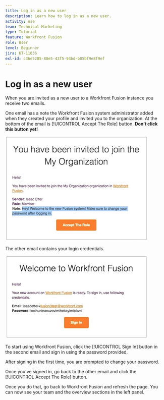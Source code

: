 ```yaml
---
title: Log in as a new user
description: Learn how to log in as a new user.
activity: use
team: Technical Marketing
type: Tutorial
feature: Workfront Fusion
role: User
level: Beginner
jira: KT-11036
exl-id: c36e5285-88e5-43f5-93bd-b05bf9e8f9ef
---
```

# Log in as a new user

When you are invited as a new user to a Workfront Fusion instance you receive two emails.

One email has a note the Workfront Fusion system administrator added when they created your profile and invited you to the organization. At the bottom of the email is [!UICONTROL Accept The Role] button. **Don’t click this button yet!**

![An image of your email invite](assets/new-user-1.png)

The other email contains your login credentials.

![An image of your email invite](assets/new-user-2.png)

To start using Workfront Fusion, click the [!UICONTROL Sign In] button in the second email and sign in using the password provided.

After signing in the first time, you are prompted to change your password.

Once you’ve signed in, go back to the other email and click the [!UICONTROL Accept The Role] button.

Once you do that, go back to Workfront Fusion and refresh the page. You can now see your team and the overview sections in the left panel.
